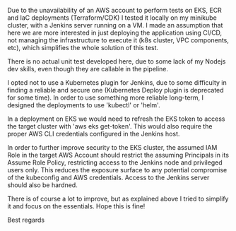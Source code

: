 Due to the unavailability of an AWS account to perform tests on EKS, ECR and IaC deployments (Terraform/CDK) I tested it locally on my minikube cluster, with a Jenkins server running on a VM.
I made an assumption that here we are more interested in just deploying the application using CI/CD, not managing the infrastructure to execute it (k8s cluster, VPC components, etc), which simplifies the whole solution of this test.

There is no actual unit test developed here, due to some lack of my Nodejs dev skills, even though they are callable in the pipeline. 

I opted not to use a Kubernetes plugin for Jenkins, due to some difficulty in finding a reliable and secure one (Kubernetes Deploy plugin is deprecated for some time). In order to use something more reliable long-term, I designed the deployments to use 'kubectl' or 'helm'. 

In a deployment on EKS we would need to refresh the EKS token to access the target cluster with 'aws eks get-token'. This would also require the proper AWS CLI credentials configured in the Jenkins host.

In order to further improve security to the EKS cluster, the assumed IAM Role in the target AWS Account should restrict the assuming Principals in its Assume Role Policy, restricting access to the Jenkins node and privileged users only. This reduces the exposure surface to any potential compromise of the kubeconfig and AWS credentials. Access to the Jenkins server should also be hardned. 

There is of course a lot to improve, but as explained above I tried to simplify it and focus on the essentials. Hope this is fine!

Best regards
